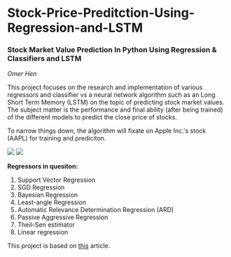# Stock-Price-Preditction-Using-Regression-and-LSTM
### Stock Market Value Prediction In Python Using Regression &amp; Classifiers and LSTM 

*Omer Hen*

This project focuses on the research and implementation of various regressors and classifier vs a neural network 
algorithm such as an Long Short Term Memory (LSTM) on the topic of predicting stock market values. The subject matter is the performance and final 
ability (after being trained) of the different models to predict the close price of stocks.

To narrow things down, the algorithm will fixate on Apple Inc.'s stock (AAPL) for training and prediciton.

<img src="https://i.ibb.co/LgXD57r/LSTM.png">
<img src="https://i.ibb.co/vwqXZrc/SGD.png">


**Regressors in quesiton:**
1. Support Vector Regression
2. SGD Regression
3. Bayesian Regression
4. Least-angle Regression
5. Automatic Relevance Determination Regression (ARD)
6. Passive Aggressive Regression
7. Theil–Sen estimator
8. Linear regression


This project is based on [this](https://medium.com/@randerson112358/stock-price-prediction-using-python-machine-learning-e82a039ac2bb) article.
